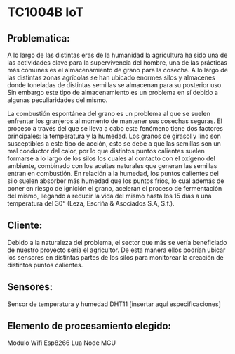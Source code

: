# TC1004B IoT

## Problematica:

<p> A lo largo de las distintas eras de la humanidad la agricultura ha sido una de las actividades clave para la supervivencia del hombre, una de las prácticas más comunes es el almacenamiento de grano para la cosecha. A lo largo de las distintas zonas agrícolas se han ubicado enormes silos y almacenes donde toneladas de distintas semillas se almacenan para su posterior uso. Sin embargo este tipo de almacenamiento es un problema en sí debido a algunas peculiaridades del mismo. </p>

<p> La combustión espontánea del grano es un problema al que se suelen enfrentar los granjeros al momento de mantener sus cosechas seguras. El proceso a través del que se lleva a cabo este fenómeno tiene dos factores principales: la temperatura y la humedad. Los granos de girasol y lino son susceptibles a este tipo de acción, esto se debe a que las semillas son un mal conductor del calor, por lo que distintos puntos calientes suelen formarse a lo largo de los silos los cuales al contacto con el oxígeno del ambiente, combinado con los aceites naturales que generan las semillas entran en combustión. En relación a la humedad, los puntos calientes del silo suelen absorber más humedad que los puntos fríos, lo cual además de poner en riesgo de ignición el grano, aceleran el proceso de fermentación del mismo, llegando a reducir la vida del mismo hasta los 15 días a una temperatura del 30° (Leza, Escriña & Asociados S.A, S.f.). </p>

## Cliente:

<p> Debido a la naturaleza del problema, el sector que más se vería beneficiado de nuestro proyecto sería el agricultor. De esta manera ellos podrían ubicar los sensores en distintas partes de los silos para monitorear la creación de distintos puntos calientes. </p>

## Sensores:

<p> Sensor de temperatura y humedad DHT11 [insertar aquí especificaciones] </p>

## Elemento de procesamiento elegido:

<p> Modulo Wifi Esp8266 Lua Node MCU </p>